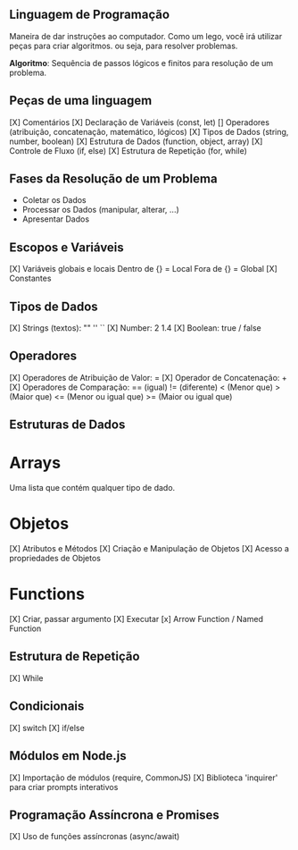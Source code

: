 ## Linguagem de Programação

Maneira de dar instruções ao computador.
Como um lego, você irá utilizar peças para criar algoritmos. ou seja, para resolver problemas.

**Algoritmo**: Sequência de passos lógicos e finitos para resolução de um problema.

## Peças de uma linguagem

[X] Comentários
[X] Declaração de Variáveis (const, let)
[] Operadores (atribuição, concatenação, matemático, lógicos)
[X] Tipos de Dados (string, number, boolean)
[X] Estrutura de Dados (function, object, array)
[X] Controle de Fluxo (if, else)
[X] Estrutura de Repetição (for, while)

## Fases da Resolução de um Problema

- Coletar os Dados
- Processar os Dados (manipular, alterar, ...)
- Apresentar Dados

## Escopos e Variáveis

[X] Variáveis globais e locais 
    Dentro de {} = Local
    Fora de {} = Global
[X] Constantes

## Tipos de Dados

[X] Strings (textos): "" '' ``
[X] Number: 2 1.4
[X] Boolean: true / false

## Operadores

[X] Operadores de Atribuição de Valor: =
[X] Operador de Concatenação: +
[X] Operadores de Comparação: == (igual) != (diferente) < (Menor que) > (Maior que) <= (Menor ou igual que) >= (Maior ou igual que)

## Estruturas de Dados

# Arrays

Uma lista que contém qualquer tipo de dado.

# Objetos

[X] Atributos e Métodos
[X] Criação e Manipulação de Objetos
[X] Acesso a propriedades de Objetos

# Functions

[X] Criar, passar argumento
[X] Executar
[x] Arrow Function / Named Function

## Estrutura de Repetição

[X] While

## Condicionais

[X] switch
[X] if/else

## Módulos em Node.js

[X] Importação de módulos (require, CommonJS)
[X] Biblioteca 'inquirer' para criar prompts interativos

## Programação Assíncrona e Promises

[X] Uso de funções assíncronas (async/await)